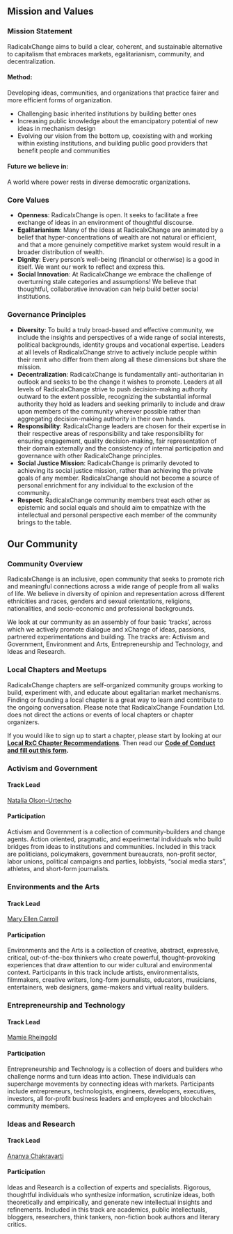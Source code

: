 ## Mission and Values

### Mission Statement

RadicalxChange aims to build a clear, coherent, and sustainable alternative to capitalism that embraces markets, egalitarianism, community, and decentralization.

#### Method:

Developing ideas, communities, and organizations that practice fairer and more efficient forms of organization.

- Challenging basic inherited institutions by building better ones
- Increasing public knowledge about the emancipatory potential of new ideas in mechanism design
- Evolving our vision from the bottom up, coexisting with and working within existing institutions, and building public good providers that benefit people and communities

#### Future we believe in:

A world where power rests in diverse democratic organizations.

### Core Values

 - **Openness**: RadicalxChange is open. It seeks to facilitate a free exchange of ideas in an environment of thoughtful discourse.
 - **Egalitarianism**: Many of the ideas at RadicalxChange are animated by a belief that hyper-concentrations of wealth are not natural or efficient, and that a more genuinely competitive market system would result in a broader distribution of wealth.
 - **Dignity**: Every person’s well-being (financial or otherwise) is a good in itself. We want our work to reflect and express this.
 - **Social Innovation**: At RadicalxChange we embrace the challenge of overturning stale categories and assumptions! We believe that thoughtful, collaborative innovation can help build better social institutions.

### Governance Principles

 - **Diversity**: To build a truly broad-based and effective community, we include the insights and perspectives of a wide range of social interests, political backgrounds, identity groups and vocational expertise. Leaders at all levels of RadicalxChange strive to actively include people within their remit who differ from them along all these dimensions but share the mission.
 - **Decentralization**: RadicalxChange is fundamentally anti-authoritarian in outlook and seeks to be the change it wishes to promote. Leaders at all levels of RadicalxChange strive to push decision-making authority outward to the extent possible, recognizing the substantial informal authority they hold as leaders and seeking primarily to include and draw upon members of the community wherever possible rather than aggregating decision-making authority in their own hands.
 - **Responsibility**: RadicalxChange leaders are chosen for their expertise in their respective areas of responsibility and take responsibility for ensuring engagement, quality decision-making, fair representation of their domain externally and the consistency of internal participation and governance with other RadicalxChange principles.
 - **Social Justice Mission**: RadicalxChange is primarily devoted to achieving its social justice mission, rather than achieving the private goals of any member. RadicalxChange should not become a source of personal enrichment for any individual to the exclusion of the community.
 - **Respect**: RadicalxChange community members treat each other as epistemic and social equals and should aim to empathize with the intellectual and personal perspective each member of the community brings to the table.


## Our Community

### Community Overview


RadicalxChange is an inclusive, open community that seeks to promote rich and meaningful connections across a wide range of people from all walks of life. We believe in diversity of opinion and representation across different ethnicities and races, genders and sexual orientations, religions, nationalities, and socio-economic and professional backgrounds.


We look at our community as an assembly of four basic ‘tracks’, across which we actively promote dialogue and xChange of ideas, passions, partnered experimentations and building.  The tracks are: Activism and Government, Environment and Arts, Entrepreneurship and Technology, and Ideas and Research.

### Local Chapters and Meetups

RadicalxChange chapters are self-organized community groups working to build, experiment with, and educate about egalitarian market mechanisms.  Finding or founding a local chapter is a great way to learn and contribute to the ongoing conversation.  Please note that RadicalxChange Foundation Ltd. does not direct the actions or events of local chapters or chapter organizers.

If you would like to sign up to start a chapter, please start by looking at our **[Local RxC Chapter Recommendations](https://firebasestorage.googleapis.com/v0/b/hoverboard-site-prod.appspot.com/o/assets%2FRXC%20Chapter%20Meetup%20Guidelines%20-%20July%202019.pdf?alt=media&token=a6d2d648-5fd6-462c-8a9d-ef86f15c785f)**. Then read our **[Code of Conduct and fill out this form](https://forms.gle/UQ6FtuC7rEf42cqE9).** 

  
### Activism and Government 

#### Track Lead

[Natalia Olson-Urtecho](https://www.linkedin.com/in/nataliaolsonurtecho/)

#### Participation

Activism and Government is a collection of community-builders and change agents. Action oriented, pragmatic, and experimental individuals who build bridges from ideas to institutions and communities. Included in this track are politicians, policymakers, government bureaucrats, non-profit sector, labor unions, political campaigns and parties, lobbyists, “social media stars”, athletes, and short-form journalists.


### Environments and the Arts

#### Track Lead

[Mary Ellen Carroll](https://www.linkedin.com/in/mary-ellen-carroll-b335b589/)

#### Participation

Environments and the Arts is a collection of creative, abstract, expressive, critical, out-of-the-box thinkers who create powerful, thought-provoking experiences that draw attention to our wider cultural and environmental context.  Participants in this track include artists, environmentalists, filmmakers, creative writers, long-form journalists, educators, musicians, entertainers, web designers, game-makers and virtual reality builders.

### Entrepreneurship and Technology

#### Track Lead

[Mamie Rheingold](https://www.linkedin.com/in/mamie-rheingold-257237121)

#### Participation

Entrepreneurship and Technology is a collection of doers and builders who challenge norms and turn ideas into action. These individuals can supercharge movements by connecting ideas with markets. Participants include entrepreneurs, technologists, engineers, developers, executives, investors, all for-profit business leaders and employees and blockchain community members.

### Ideas and Research

#### Track Lead

[Ananya Chakravarti](https://www.linkedin.com/in/ananya-chakravarti-0b7b76a2/)

#### Participation

Ideas and Research is a collection of experts and specialists. Rigorous, thoughtful individuals who synthesize information, scrutinize ideas, both theoretically and empirically, and generate new intellectual insights and refinements. Included in this track are academics, public intellectuals, bloggers, researchers, think tankers, non-fiction book authors and literary critics.